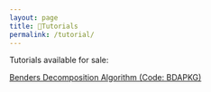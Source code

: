 ```yaml
---
layout: page
title: 🛒Tutorials
permalink: /tutorial/
---
```

Tutorials available for sale:

<p><a href = "https://forms.gle/ndHFf2pndL86Jvzs9"> Benders Decomposition Algorithm (Code: BDAPKG)</a></p>

